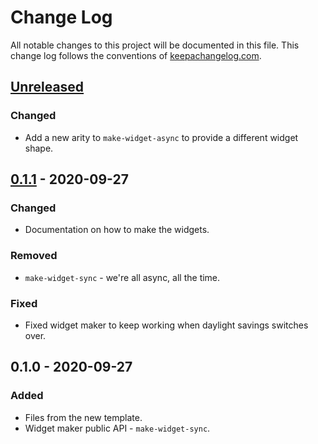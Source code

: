 # Change Log
All notable changes to this project will be documented in this file. This change log follows the conventions of [keepachangelog.com](http://keepachangelog.com/).

## [Unreleased]
### Changed
- Add a new arity to `make-widget-async` to provide a different widget shape.

## [0.1.1] - 2020-09-27
### Changed
- Documentation on how to make the widgets.

### Removed
- `make-widget-sync` - we're all async, all the time.

### Fixed
- Fixed widget maker to keep working when daylight savings switches over.

## 0.1.0 - 2020-09-27
### Added
- Files from the new template.
- Widget maker public API - `make-widget-sync`.

[Unreleased]: https://github.com/your-name/tolgr-aven/compare/0.1.1...HEAD
[0.1.1]: https://github.com/your-name/tolgr-aven/compare/0.1.0...0.1.1
